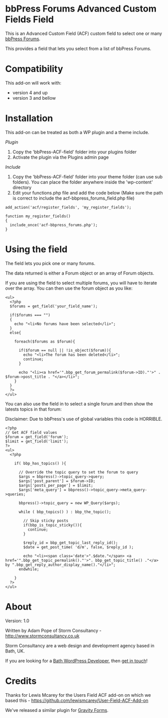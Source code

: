 bbPress Forums Advanced Custom Fields Field
=======================

This is an Advanced Custom Field (ACF) custom field to select one or many [bbPress Forums](http://www.bbpress.org/).

This provides a field that lets you select from a list of bbPress Forums.


Compatibility
============

This add-on will work with:

* version 4 and up
* version 3 and bellow

Installation
============

This add-on can be treated as both a WP plugin and a theme include.

*Plugin*
1. Copy the 'bbPress-ACF-field' folder into your plugins folder
2. Activate the plugin via the Plugins admin page

*Include*
1.  Copy the 'bbPress-ACF-field' folder into your theme folder (can use sub folders). You can place the folder anywhere inside the 'wp-content' directory
2.  Edit your functions.php file and add the code below (Make sure the path is correct to include the acf-bbpress_forums_field.php file)

```
add_action('acf/register_fields', 'my_register_fields');

function my_register_fields()
{
  include_once('acf-bbpress_forums.php');
}
```

Using the field
===============

The field lets you pick one or many forums.

The data returned is either a Forum object or an array of Forum objects.

If you are using the field to select multiple forums, you will have to iterate over the array.  You can then use the forum object as you like:

```
<ul>
  <?php
  $forums = get_field('your_field_name');

  if($forums === "")
  {
    echo "<li>No forums have been selected</li>";
  }
  else{

    foreach($forums as $forum){

      if($forum == null || !is_object($forum)){
        echo "<li>The forum has been deleted</li>";
        continue;
      }

      echo "<li><a href='".bbp_get_forum_permalink($forum->ID)."'>" . $forum->post_title . "</a></li>"; 
    }
  }
  ?>
</ul>
```

You can also use the field in to select a single forum and then show the latests topics in that forum:

Disclaimer: Due to bbPress's use of global variables this code is HORRIBLE.

```
<?php
// Get ACF field values
$forum = get_field('forum');
$limit = get_field('limit');
?>
<ul>
  <?php

    if( bbp_has_topics() ){

      // Override the topic query to set the forum to query
      $args = bbpress()->topic_query->query;
      $args['post_parent'] = $forum->ID;
      $args['posts_per_page'] = $limit;
      $args['meta_query'] = bbpress()->topic_query->meta_query->queries;

      bbpress()->topic_query = new WP_Query($args);

      while ( bbp_topics() ) : bbp_the_topic();

        // Skip sticky posts
        if(bbp_is_topic_sticky()){
          continue;
        }

        $reply_id = bbp_get_topic_last_reply_id();
        $date = get_post_time( 'd/m', false, $reply_id );

        echo "<li><span class='date'>".$date."</span> <a href='".bbp_get_topic_permalink()."'>". bbp_get_topic_title() ."</a> by ".bbp_get_reply_author_display_name()."</li>";
      endwhile;

    }
  ?>
</ul>
```



About
=====

Version: 1.0

Written by Adam Pope of Storm Consultancy - <http://www.stormconsultancy.co.uk>

Storm Consultancy are a web design and development agency based in Bath, UK.

If you are looking for a [Bath WordPress Developer](http://www.stormconsultancy.co.uk/Services/Bath-WordPress-Developers), then [get in touch](http://www.stormconsultancy.co.uk/Contact)!


Credits
=======

Thanks for Lewis Mcarey for the Users Field ACF add-on on which we based this - https://github.com/lewismcarey/User-Field-ACF-Add-on

We've released a similar plugin for [Gravity Forms](https://github.com/stormuk/Gravity-Forms-ACF-Field).